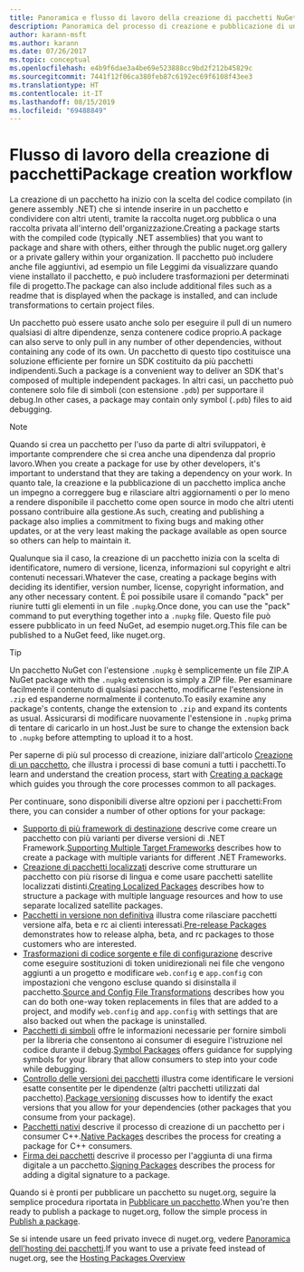 ```yaml
---
title: Panoramica e flusso di lavoro della creazione di pacchetti NuGet
description: Panoramica del processo di creazione e pubblicazione di un pacchetto NuGet, con collegamenti ad altre parti specifiche del processo.
author: karann-msft
ms.author: karann
ms.date: 07/26/2017
ms.topic: conceptual
ms.openlocfilehash: e4b9f6dae3a4be69e523888cc9bd2f212b45829c
ms.sourcegitcommit: 7441f12f06ca380feb87c6192ec69f6108f43ee3
ms.translationtype: HT
ms.contentlocale: it-IT
ms.lasthandoff: 08/15/2019
ms.locfileid: "69488849"
---
```

# <a name="package-creation-workflow"></a><span data-ttu-id="e774f-103">Flusso di lavoro della creazione di pacchetti</span><span class="sxs-lookup"><span data-stu-id="e774f-103">Package creation workflow</span></span>

<span data-ttu-id="e774f-104">La creazione di un pacchetto ha inizio con la scelta del codice compilato (in genere assembly .NET) che si intende inserire in un pacchetto e condividere con altri utenti, tramite la raccolta nuget.org pubblica o una raccolta privata all'interno dell'organizzazione.</span><span class="sxs-lookup"><span data-stu-id="e774f-104">Creating a package starts with the compiled code (typically .NET assemblies) that you want to package and share with others, either through the public nuget.org gallery or a private gallery within your organization.</span></span> <span data-ttu-id="e774f-105">Il pacchetto può includere anche file aggiuntivi, ad esempio un file Leggimi da visualizzare quando viene installato il pacchetto, e può includere trasformazioni per determinati file di progetto.</span><span class="sxs-lookup"><span data-stu-id="e774f-105">The package can also include additional files such as a readme that is displayed when the package is installed, and can include transformations to certain project files.</span></span>

<span data-ttu-id="e774f-106">Un pacchetto può essere usato anche solo per eseguire il pull di un numero qualsiasi di altre dipendenze, senza contenere codice proprio.</span><span class="sxs-lookup"><span data-stu-id="e774f-106">A package can also serve to only pull in any number of other dependencies, without containing any code of its own.</span></span> <span data-ttu-id="e774f-107">Un pacchetto di questo tipo costituisce una soluzione efficiente per fornire un SDK costituito da più pacchetti indipendenti.</span><span class="sxs-lookup"><span data-stu-id="e774f-107">Such a package is a convenient way to deliver an SDK that's composed of multiple independent packages.</span></span> <span data-ttu-id="e774f-108">In altri casi, un pacchetto può contenere solo file di simboli (con estensione `.pdb`) per supportare il debug.</span><span class="sxs-lookup"><span data-stu-id="e774f-108">In other cases, a package may contain only symbol (`.pdb`) files to aid debugging.</span></span>

> [!Note]
> <span data-ttu-id="e774f-109">Quando si crea un pacchetto per l'uso da parte di altri sviluppatori, è importante comprendere che si crea anche una dipendenza dal proprio lavoro.</span><span class="sxs-lookup"><span data-stu-id="e774f-109">When you create a package for use by other developers, it's important to understand that they are taking a dependency on your work.</span></span> <span data-ttu-id="e774f-110">In quanto tale, la creazione e la pubblicazione di un pacchetto implica anche un impegno a correggere bug e rilasciare altri aggiornamenti o per lo meno a rendere disponibile il pacchetto come open source in modo che altri utenti possano contribuire alla gestione.</span><span class="sxs-lookup"><span data-stu-id="e774f-110">As such, creating and publishing a package also implies a commitment to fixing bugs and making other updates, or at the very least making the package available as open source so others can help to maintain it.</span></span>

<span data-ttu-id="e774f-111">Qualunque sia il caso, la creazione di un pacchetto inizia con la scelta di identificatore, numero di versione, licenza, informazioni sul copyright e altri contenuti necessari.</span><span class="sxs-lookup"><span data-stu-id="e774f-111">Whatever the case, creating a package begins with deciding its identifier, version number, license, copyright information, and any other necessary content.</span></span> <span data-ttu-id="e774f-112">È poi possibile usare il comando "pack" per riunire tutti gli elementi in un file `.nupkg`.</span><span class="sxs-lookup"><span data-stu-id="e774f-112">Once done, you can use the "pack" command to put everything together into a `.nupkg` file.</span></span> <span data-ttu-id="e774f-113">Questo file può essere pubblicato in un feed NuGet, ad esempio nuget.org.</span><span class="sxs-lookup"><span data-stu-id="e774f-113">This file can be published to a NuGet feed, like nuget.org.</span></span>

> [!Tip]
> <span data-ttu-id="e774f-114">Un pacchetto NuGet con l'estensione `.nupkg` è semplicemente un file ZIP.</span><span class="sxs-lookup"><span data-stu-id="e774f-114">A NuGet package with the `.nupkg` extension is simply a ZIP file.</span></span> <span data-ttu-id="e774f-115">Per esaminare facilmente il contenuto di qualsiasi pacchetto, modificarne l'estensione in `.zip` ed espanderne normalmente il contenuto.</span><span class="sxs-lookup"><span data-stu-id="e774f-115">To easily examine any package's contents, change the extension to `.zip` and expand its contents as usual.</span></span> <span data-ttu-id="e774f-116">Assicurarsi di modificare nuovamente l'estensione in `.nupkg` prima di tentare di caricarlo in un host.</span><span class="sxs-lookup"><span data-stu-id="e774f-116">Just be sure to change the extension back to `.nupkg` before attempting to upload it to a host.</span></span>

<span data-ttu-id="e774f-117">Per saperne di più sul processo di creazione, iniziare dall'articolo [Creazione di un pacchetto](../create-packages/creating-a-package.md), che illustra i processi di base comuni a tutti i pacchetti.</span><span class="sxs-lookup"><span data-stu-id="e774f-117">To learn and understand the creation process, start with [Creating a package](../create-packages/creating-a-package.md) which guides you through the core processes common to all packages.</span></span>

<span data-ttu-id="e774f-118">Per continuare, sono disponibili diverse altre opzioni per i pacchetti:</span><span class="sxs-lookup"><span data-stu-id="e774f-118">From there, you can consider a number of other options for your package:</span></span>

- <span data-ttu-id="e774f-119">[Supporto di più framework di destinazione](../create-packages/supporting-multiple-target-frameworks.md) descrive come creare un pacchetto con più varianti per diverse versioni di .NET Framework.</span><span class="sxs-lookup"><span data-stu-id="e774f-119">[Supporting Multiple Target Frameworks](../create-packages/supporting-multiple-target-frameworks.md) describes how to create a package with multiple variants for different .NET Frameworks.</span></span>
- <span data-ttu-id="e774f-120">[Creazione di pacchetti localizzati](../create-packages/creating-localized-packages.md) descrive come strutturare un pacchetto con più risorse di lingua e come usare pacchetti satellite localizzati distinti.</span><span class="sxs-lookup"><span data-stu-id="e774f-120">[Creating Localized Packages](../create-packages/creating-localized-packages.md) describes how to structure a package with multiple language resources and how to use separate localized satellite packages.</span></span>
- <span data-ttu-id="e774f-121">[Pacchetti in versione non definitiva](../create-packages/prerelease-packages.md) illustra come rilasciare pacchetti versione alfa, beta e rc ai clienti interessati.</span><span class="sxs-lookup"><span data-stu-id="e774f-121">[Pre-release Packages](../create-packages/prerelease-packages.md) demonstrates how to release alpha, beta, and rc packages to those customers who are interested.</span></span>
- <span data-ttu-id="e774f-122">[Trasformazioni di codice sorgente e file di configurazione](../create-packages/source-and-config-file-transformations.md) descrive come eseguire sostituzioni di token unidirezionali nei file che vengono aggiunti a un progetto e modificare `web.config` e `app.config` con impostazioni che vengono escluse quando si disinstalla il pacchetto.</span><span class="sxs-lookup"><span data-stu-id="e774f-122">[Source and Config File Transformations](../create-packages/source-and-config-file-transformations.md) describes how you can do both one-way token replacements in files that are added to a project, and modify `web.config` and `app.config` with settings that are also backed out when the package is uninstalled.</span></span>
- <span data-ttu-id="e774f-123">[Pacchetti di simboli](../create-packages/symbol-packages-snupkg.md) offre le informazioni necessarie per fornire simboli per la libreria che consentono ai consumer di eseguire l'istruzione nel codice durante il debug.</span><span class="sxs-lookup"><span data-stu-id="e774f-123">[Symbol Packages](../create-packages/symbol-packages-snupkg.md) offers guidance for supplying symbols for your library that allow consumers to step into your code while debugging.</span></span>
- <span data-ttu-id="e774f-124">[Controllo delle versioni dei pacchetti](../concepts/package-versioning.md) illustra come identificare le versioni esatte consentite per le dipendenze (altri pacchetti utilizzati dal pacchetto).</span><span class="sxs-lookup"><span data-stu-id="e774f-124">[Package versioning](../concepts/package-versioning.md) discusses how to identify the exact versions that you allow for your dependencies (other packages that you consume from your package).</span></span>
- <span data-ttu-id="e774f-125">[Pacchetti nativi](../guides/native-packages.md) descrive il processo di creazione di un pacchetto per i consumer C++.</span><span class="sxs-lookup"><span data-stu-id="e774f-125">[Native Packages](../guides/native-packages.md) describes the process for creating a package for C++ consumers.</span></span>
- <span data-ttu-id="e774f-126">[Firma dei pacchetti](../create-packages/sign-a-package.md) descrive il processo per l'aggiunta di una firma digitale a un pacchetto.</span><span class="sxs-lookup"><span data-stu-id="e774f-126">[Signing Packages](../create-packages/sign-a-package.md) describes the process for adding a digital signature to a package.</span></span>

<span data-ttu-id="e774f-127">Quando si è pronti per pubblicare un pacchetto su nuget.org, seguire la semplice procedura riportata in [Pubblicare un pacchetto](../nuget-org/publish-a-package.md).</span><span class="sxs-lookup"><span data-stu-id="e774f-127">When you're then ready to publish a package to nuget.org, follow the simple process in [Publish a package](../nuget-org/publish-a-package.md).</span></span>

<span data-ttu-id="e774f-128">Se si intende usare un feed privato invece di nuget.org, vedere [Panoramica dell'hosting dei pacchetti](../hosting-packages/overview.md).</span><span class="sxs-lookup"><span data-stu-id="e774f-128">If you want to use a private feed instead of nuget.org, see the [Hosting Packages Overview](../hosting-packages/overview.md)</span></span>
